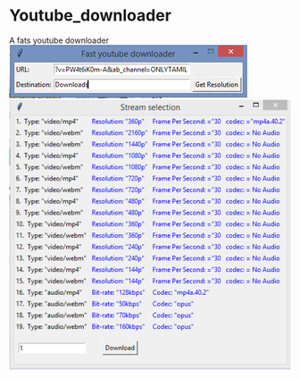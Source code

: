 # Youtube_downloader
A fats youtube downloader 
![demo1](https://github.com/Firos333/Youtube_downloader/blob/master/images/demo_pic.png)
![demo1](https://github.com/Firos333/Youtube_downloader/blob/master/images/demo_pic_resolution.png)
